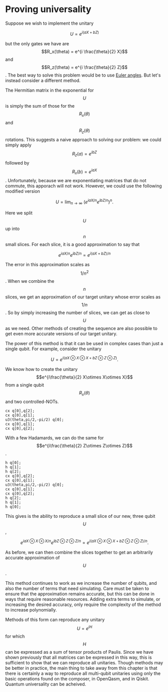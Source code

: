 # Proving universality

Suppose we wish to implement the unitary

$$
U = e^{i(aX + bZ)}
$$

but the only gates we have are $$R_x(\theta) = e^{i \frac{\theta}{2} X}$$ and $$R_z(\theta) = e^{i \frac{\theta}{2} Z}$$ . The best way to solve this problem would be to use [Euler angles](https://en.wikipedia.org/wiki/Euler_angles). But let's instead consider a different method.

The Hermitian matrix in the exponential for $$U$$ is simply the sum of those for the $$R_x(\theta)$$ and $$R_z(\theta)$$ rotations. This suggests a naive approach to solving our problem: we could simply apply $$R_z(a)  = e^{i bZ}$$ followed by $$R_x(b)  = e^{i a X}$$. Unfortunately, because we are exponentiating matrices that do not commute, this apporach will not work. However, we could use the following modified version

$$
U = \lim_{n\rightarrow\infty} ~ \left(e^{iaX/n}e^{ibZ/n}\right)^n.
$$

Here we split $$U$$ up into $$n$$ small slices. For each slice, it is a good approximation to say that

$$
e^{iaX/n}e^{ibZ/n} = e^{i(aX + bZ)/n}
$$

The error in this approximation scales as $$1/n^2$$. When we combine the $$n$$ slices, we get an approximation of our target unitary whose error scales as $$1/n$$. So by simply increasing the number of slices, we can get as close to $$U$$ as we need. Other methods of creating the sequence are also possible to get even more accurate versions of our target unitary.

The power of this method is that it can be used in complex cases than just a single qubit. For example, consider the unitary 

$$
U = e^{i(aX\otimes X\otimes X + bZ\otimes Z\otimes Z)}.
$$

We know how to create the unitary $$e^{i\frac{\theta}{2} X\otimes X\otimes X}$$ from a single qubit $$R_x(\theta)$$ and two controlled-NOTs.

```text
cx q[0],q[2];
cx q[0],q[1];
u3(theta,pi/2,-pi/2) q[0];
cx q[0],q[1];
cx q[0],q[2];
```

With a few Hadamards, we can do the same for $$e^{i\frac{\theta}{2} Z\otimes Z\otimes Z}$$.

```text
h q[0];
h q[1];
h q[2];
cx q[0],q[2];
cx q[0],q[1];
u3(theta,pi/2,-pi/2) q[0];
cx q[0],q[1];
cx q[0],q[2];
h q[2];
h q[1];
h q[0];
```

This gives is the ability to reproduce a small slice of our new, three qubit $$U$$ ,

$$
e^{iaX\otimes X\otimes X/n}e^{ibZ\otimes Z\otimes Z/n} = e^{i(aX\otimes X\otimes X + bZ\otimes Z\otimes Z)/n}.
$$

As before, we can then combine the slices together to get an arbitrarily accurate approximation of $$U$$ .

This method continues to work as we increase the number of qubits, and also the number of terms that need simulating. Care must be taken to ensure that the approximation remains accurate, but this can be done in ways that require reasonable resources. Adding extra terms to simulate, or increasing the desired accuracy, only require the complexity of the method to increase polynomially.

Methods of this form can reproduce any unitary  $$U = e^{iH}$$ for which $$H$$ can be expressed as a sum of tensor products of Paulis. Since we have shown previously that all matrices can be expressed in this way, this is sufficient to show that we can reproduce all unitaries. Though methods may be better in practice, the main thing to take away from this chapter is that there is certainly a way to reproduce all multi-qubit unitaries using only the basic operations found on the composer, in OpenQasm, and in Qiskit. Quantum universality can be acheived.







